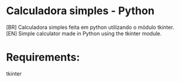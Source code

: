 # Calculadora simples - Python
[BR] Calculadora simples feita em python utilizando o módulo tkinter. <br>
[EN] Simple calculator made in Python using the tkinter module.

# Requirements:
tkinter
